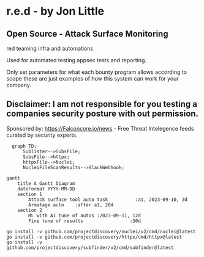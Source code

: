 # r.e.d - by Jon Little 

## Open Source - Attack Surface Monitoring

red teaming infra and automations

Used for automated testing appsec tests and reporting.

Only set parameters for what each bounty program allows according to scope these are just examples of how this system can work for your company.

## Disclaimer: I am not responsible for you testing a companies security posture with out permission.

Sponsored by: https://Falconcore.io/news - Free Threat Intelegence feeds curated by security experts.

```mermaid
  graph TD;
      Sublister-->SubsFile;
      SubsFile-->httpx;
      httpxFile-->Nuclei;
      NucleiFileScanResults-->SlackWebhook;
```




```mermaid
gantt
    title A Gantt Diagram
    dateFormat YYYY-MM-DD
    section 1
        Attack surface tool auto task          :a1, 2023-09-10, 3d
        Armatage auto    :after a1, 20d
    section 2
        ML with AI tune of autos :2023-09-11, 12d
        Fine tune of results                 :30d

```

```
go install -v github.com/projectdiscovery/nuclei/v2/cmd/nuclei@latest
go install -v github.com/projectdiscovery/httpx/cmd/httpx@latest
go install -v github.com/projectdiscovery/subfinder/v2/cmd/subfinder@latest
```
